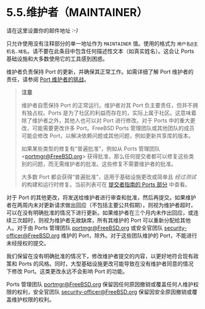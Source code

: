 # 5.5.维护者（MAINTAINER）

请在这里设置你的邮件地址 *:-)*

只允许使用没有注释部分的单一地址作为 `MAINTAINER` 值。使用的格式为 `用户名@主机名.域名`。请不要在此条目中包含任何描述性文本（如真实姓名）。这会让 Ports 基础设施和大多数使用它的工具感到困惑。

维护者负责保持 Port 的更新，并确保其正常工作。如需详细了解 Port 维护者的责任，请参阅 [Port 维护者的挑战](https://docs.freebsd.org/en/articles/contributing/#maintain-port)。

>**注意**
>
>维护者自愿保持 Port 的正常运行。维护者对其 Port 负主要责任，但并不拥有独占权。Ports 是为了社区的利益而存在的，实际上属于社区。这意味着除了维护者之外，其他人也可以对 Port 进行修改。对于 Ports 中的重大更改，可能需要更改许多 Port。FreeBSD Ports 管理团队或其他团队的成员可能会修改 Port，以解决依赖问题或其他问题，例如更新共享库的版本。
>
>如果某些类型的修复有“普遍批准”，例如从 Ports 管理团队 <[portmgr@FreeBSD.org](mailto:portmgr@FreeBSD.org)> 获得批准，那么任何提交者都可以修复这些类别的问题，而无需维护者的批准。这些修复不需要维护者的批准。
>
>大多数 Port 都会获得“普遍批准”，适用于基础设施更改或简单且 *经过测试* 的构建和运行时修复。当前列表可在 [提交者指南的 Ports 部分](https://docs.freebsd.org/en/articles/committers-guide/#ports-qa-misc-blanket-approval) 中查看。 


对于 Port 的其他更改，将发送给维护者进行审查和批准，然后再提交。如果维护者在两周内未对更新请求做出回应（不包括主要公共假期），则视为维护者超时，可以在没有明确批准的情况下进行更新。如果维护者在三个月内未作出回应，或连续三次超时，则视为维护者无故缺席，所有其维护的 Port 可以重新分配给其他人。对于由 Ports 管理团队 [portmgr@FreeBSD.org](mailto:portmgr@FreeBSD.org) 或安全官团队 [security-officer@FreeBSD.org](mailto:security-officer@FreeBSD.org) 维护的 Port，除外。对于这些团队维护的 Port，不能进行未经授权的提交。

我们保留在没有明确批准的情况下，修改维护者提交的内容，以更好地符合现有政策和 Ports 的风格。同时，大型基础设施更改可能导致在没有维护者同意的情况下修改 Port。这类更改永远不会影响 Port 的功能。

Ports 管理团队 [portmgr@FreeBSD.org](mailto:portmgr@FreeBSD.org) 保留因任何原因撤销或覆盖任何人维护权限的权利，安全官团队 [security-officer@FreeBSD.org](mailto:security-officer@FreeBSD.org) 保留因安全原因撤销或覆盖维护权限的权利。
